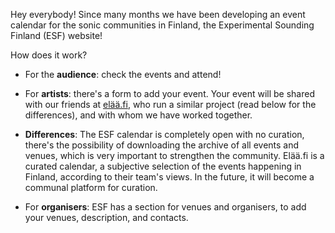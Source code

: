 Hey everybody! Since many months we have been developing an event calendar for the sonic communities in Finland, the Experimental Sounding Finland (ESF) website!

How does it work?

- For the **audience**: check the events and attend!

- For **artists**: there's a form to add your event. Your event will be shared with our friends at [elää.fi](https://elaa.fi/), who run a similar project (read below for the differences), and with whom we have worked together. 

- **Differences**: The ESF calendar is completely open with no curation, there's the possibility of downloading the archive of all events and venues, which is very important to strengthen the community. Elää.fi is a curated calendar, a subjective selection of the events happening in Finland, according to their team's views. In the future, it will become a communal platform for curation.

- For **organisers**: ESF has a section for venues and organisers, to add your venues, description, and contacts.
